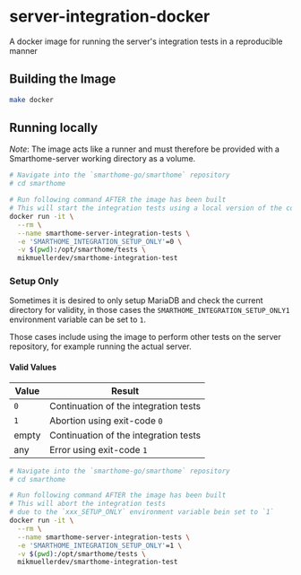 # server-integration-docker
A docker image for running the server's integration tests in a reproducible manner

## Building the Image
```bash
make docker
```

## Running locally
*Note*: The image acts like a runner and must therefore be provided with a Smarthome-server working directory as a volume.

```bash
# Navigate into the `smarthome-go/smarthome` repository
# cd smarthome

# Run following command AFTER the image has been built
# This will start the integration tests using a local version of the code
docker run -it \
  --rm \
  --name smarthome-server-integration-tests \
  -e 'SMARTHOME_INTEGRATION_SETUP_ONLY'=0 \
  -v $(pwd):/opt/smarthome/tests \
  mikmuellerdev/smarthome-integration-test
```

### Setup Only
Sometimes it is desired to only setup MariaDB and check the current directory for validity, in those cases the
`SMARTHOME_INTEGRATION_SETUP_ONLY1` environment variable can be set to `1`.

Those cases include using the image to perform other tests on the server repository, for example running the actual server.

#### Valid Values
| Value | Result                                |
|-------|---------------------------------------|
| `0`   | Continuation of the integration tests |
| `1`   | Abortion using exit-code `0`          |
| empty | Continuation of the integration tests |
| any   | Error using exit-code `1`             |

```bash
# Navigate into the `smarthome-go/smarthome` repository
# cd smarthome

# Run following command AFTER the image has been built
# This will abort the integration tests
# due to the `xxx_SETUP_ONLY` environment variable bein set to `1`
docker run -it \
  --rm \
  --name smarthome-server-integration-tests \
  -e 'SMARTHOME_INTEGRATION_SETUP_ONLY'=1 \
  -v $(pwd):/opt/smarthome/tests \
  mikmuellerdev/smarthome-integration-test
```
